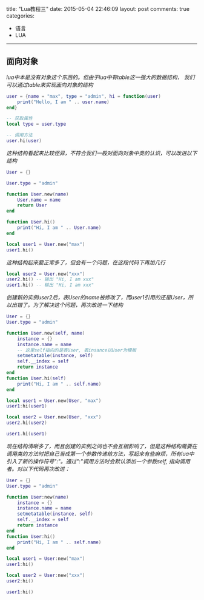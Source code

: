 title: "Lua教程三"
date: 2015-05-04 22:46:09
layout: post
comments: true
categories:
- 语言
- LUA
---

## 面向对象

*lua中本是没有对象这个东西的。但由于lua中有table这一强大的数据结构，
我们可以通过table来实现面向对象的结构*

``` lua
user = {name = "max", type = "admin", hi = function(user)
    print("Hello, I am " .. user.name)
end}

-- 获取属性
local type = user.type

-- 调用方法
user.hi(user)
```

*这种结构看起来比较怪异，不符合我们一般对面向对象中类的认识，可以改进以下结构*

``` lua
User = {}

User.type = "admin"

function User.new(name)
    User.name = name
    return User
end

function User.hi()
    print("Hi, I am " .. User.name)
end

local user1 = User.new("max")
user1.hi()
```

*这种结构起来要正常多了，但会有一个问题，在这段代码下再加几行*

``` lua
local user2 = User.new("xxx")
user2.hi() -- 输出 "Hi, I am xxx"
user1.hi() -- 输出 "Hi, I am xxx"
```

*创建新的实例user2后，表User的name被修改了，而user1引用的还是User，所以出错了。为了解决这个问题，再次改进一下结构*

``` lua
User = {}
User.type = "admin"

function User.new(self, name)
    instance = {}
    instance.name = name
    -- 这里self指向的是表User, 表insance以User为模板
    setmetatable(instance, self)
    self.__index = self
    return instance
end
function User.hi(self)
    print("Hi, I am " .. self.name)
end

local user1 = User.new(User, "max")
user1:hi(user1)

local user2 = User.new(User, "xxx")
user2.hi(user2)

user1.hi(user1)
```

*现在结构清晰多了，而且创建的实例之间也不会互相影响了，但是这种结构需要在调用类的方法时把自己当成第一个参数传递给方法，写起来有些麻烦，所有lua中引入了新的操作符号":"。通过":"调用方法时会默认添加一个参数self, 指向调用者。对以下代码再次改进：*

``` lua
User = {}
User.type = "admin"

function User:new(name)
    instance = {}
    instance.name = name
    setmetatable(instance, self)
    self.__index = self
    return instance
end
function User:hi()
    print("Hi, I am " .. self.name)
end

local user1 = User:new("max")
user1:hi()

local user2 = User:new("xxx")
user2:hi()

user1:hi()
```
    


